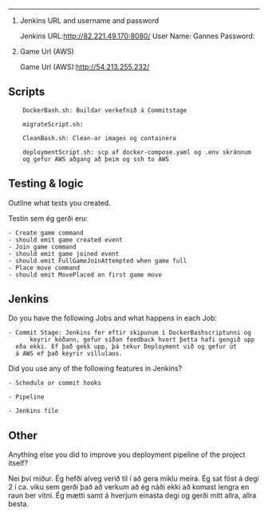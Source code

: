 ----

1. Jenkins URL and username and password
       
	 Jenkins URL:http://82.221.49.170:8080/
	 User Name: Gannes
	 Password:  

2. Game Url (AWS)
	
	 Game Url (AWS):http://54.213.255.232/

## Scripts

        DockerBash.sh: Buildar verkefnið á Commitstage
        
        migrateScript.sh:   
  
        CleanBash.sh: Clean-ar images og containera
        
        deploymentScript.sh: scp af docker-compose.yaml og .env skránnum
        og gefur AWS aðgang að þeim og ssh to AWS

## Testing & logic

Outline what tests you created.

Testin sem ég gerði eru:

	- Create game command
	- should emit game created event
	- Join game command
	- should emit game joined event
	- should emit FullGameJoinAttempted when game full
	- Place move command
	- should emit MovePlaced on first game move

## Jenkins

Do you have the following Jobs and what happens in each Job:

	- Commit Stage: Jenkins fer eftir skipunum í DockerBashscriptunni og
          keyrir kóðann, gefur síðan feedback hvort þetta hafi gengið upp
	  eða ekki. Ef það gekk upp, þá tekur Deployment við og gefur út
	  á AWS ef það keyrir villulaus.  

Did you use any of the following features in Jenkins?

	- Schedule or commit hooks

	- Pipeline

	- Jenkins file

## Other

Anything else you did to improve you deployment pipeline of the project itself?

Nei því miður. Ég hefði alveg verið til í að gera miklu meira. Ég sat
föst á degi 2 í ca. viku sem gerði það að verkum að ég náði ekki að komast lengra
en raun ber vitni. Ég mætti samt á hverjum einasta degi og gerði mitt allra,
allra besta. 

 












 

 
